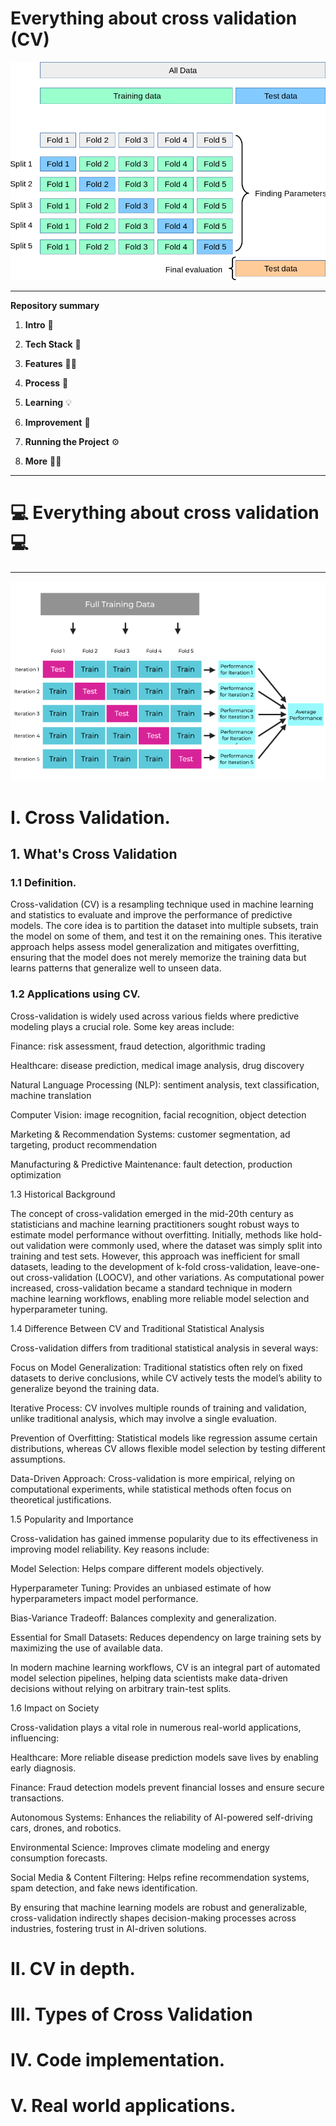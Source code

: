 # Everything about cross validation (CV) 

 ![ut](/ima/ima1.png)

---------------------------------------------

**Repository summary**

1.  **Intro** 🧳

2.  **Tech Stack** 🤖

3.  **Features** 🤳🏽

5.  **Process** 👣

7.  **Learning** 💡

8.  **Improvement** 🔩

9.  **Running the Project** ⚙️

10.  **More** 🙌🏽


---------------------------------------------

# :computer: Everything about cross validation :computer:

---------------------------------------------

 ![ut](/ima/ima2.webp)

# I. Cross Validation.

## 1. What's Cross Validation

### 1.1 Definition.

Cross-validation (CV) is a resampling technique used in machine learning and statistics to evaluate and improve the performance of predictive models. The core idea is to partition the dataset into multiple subsets, train the model on some of them, and test it on the remaining ones. This iterative approach helps assess model generalization and mitigates overfitting, ensuring that the model does not merely memorize the training data but learns patterns that generalize well to unseen data.

### 1.2 Applications using CV.

Cross-validation is widely used across various fields where predictive modeling plays a crucial role. Some key areas include:

Finance: risk assessment, fraud detection, algorithmic trading

Healthcare: disease prediction, medical image analysis, drug discovery

Natural Language Processing (NLP): sentiment analysis, text classification, machine translation

Computer Vision: image recognition, facial recognition, object detection

Marketing & Recommendation Systems: customer segmentation, ad targeting, product recommendation

Manufacturing & Predictive Maintenance: fault detection, production optimization

1.3 Historical Background

The concept of cross-validation emerged in the mid-20th century as statisticians and machine learning practitioners sought robust ways to estimate model performance without overfitting. Initially, methods like hold-out validation were commonly used, where the dataset was simply split into training and test sets. However, this approach was inefficient for small datasets, leading to the development of k-fold cross-validation, leave-one-out cross-validation (LOOCV), and other variations. As computational power increased, cross-validation became a standard technique in modern machine learning workflows, enabling more reliable model selection and hyperparameter tuning.

1.4 Difference Between CV and Traditional Statistical Analysis

Cross-validation differs from traditional statistical analysis in several ways:

Focus on Model Generalization: Traditional statistics often rely on fixed datasets to derive conclusions, while CV actively tests the model’s ability to generalize beyond the training data.

Iterative Process: CV involves multiple rounds of training and validation, unlike traditional analysis, which may involve a single evaluation.

Prevention of Overfitting: Statistical models like regression assume certain distributions, whereas CV allows flexible model selection by testing different assumptions.

Data-Driven Approach: Cross-validation is more empirical, relying on computational experiments, while statistical methods often focus on theoretical justifications.

1.5 Popularity and Importance

Cross-validation has gained immense popularity due to its effectiveness in improving model reliability. Key reasons include:

Model Selection: Helps compare different models objectively.

Hyperparameter Tuning: Provides an unbiased estimate of how hyperparameters impact model performance.

Bias-Variance Tradeoff: Balances complexity and generalization.

Essential for Small Datasets: Reduces dependency on large training sets by maximizing the use of available data.

In modern machine learning workflows, CV is an integral part of automated model selection pipelines, helping data scientists make data-driven decisions without relying on arbitrary train-test splits.

1.6 Impact on Society

Cross-validation plays a vital role in numerous real-world applications, influencing:

Healthcare: More reliable disease prediction models save lives by enabling early diagnosis.

Finance: Fraud detection models prevent financial losses and ensure secure transactions.

Autonomous Systems: Enhances the reliability of AI-powered self-driving cars, drones, and robotics.

Environmental Science: Improves climate modeling and energy consumption forecasts.

Social Media & Content Filtering: Helps refine recommendation systems, spam detection, and fake news identification.

By ensuring that machine learning models are robust and generalizable, cross-validation indirectly shapes decision-making processes across industries, fostering trust in AI-driven solutions.

# II. CV in depth.

# III. Types of Cross Validation

# IV. Code implementation.

# V. Real world applications.
